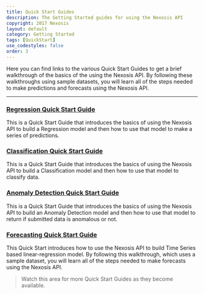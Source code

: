 ```yaml
---
title: Quick Start Guides
description: The Getting Started guides for using the Nexosis API
copyright: 2017 Nexosis 
layout: default
category: Getting Started
tags: [QuickStart]
use_codestyles: false
order: 3
---
```


Here you can find links to the various Quick Start Guides to get a brief walkthrough of the basics of the using the Nexosis API.  By following these walkthroughs using sample datasets, you will learn all of the steps needed to make predictions and forecasts using the Nexosis API.

------
### [Regression Quick Start Guide](quickstartguidepredict)
This is a Quick Start Guide that introduces the basics of using the Nexosis API to build a Regression model and then how to use that model to make a series of predictions.

### [Classification Quick Start Guide](quickstartguideclassification)
This is a Quick Start Guide that introduces the basics of using the Nexosis API to build a Classification model and then how to use that model to classify data.

### [Anomaly Detection Quick Start Guide](quickstartguideanomaly)
This is a Quick Start Guide that introduces the basics of using the Nexosis API to build an Anomaly Detection model and then how to use that model to return if submitted data is anomalous or not.

### [Forecasting Quick Start Guide](quickstartguideforecast)
This Quick Start introduces how to use the Nexosis API to build Time Series based linear-regression model. By following this walkthrough, which uses a sample dataset, you will learn all of the steps needed to make forecasts using the Nexosis API.

> Watch this area for more Quick Start Guides as they become available.